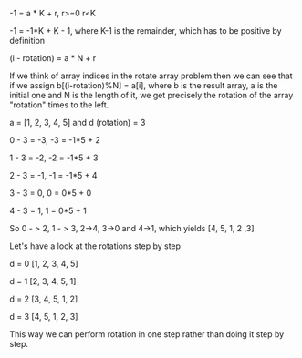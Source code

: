 -1 = a * K + r, r>=0 r<K

-1 = -1*K + K - 1, where K-1 is the remainder, which has to be positive by definition

(i - rotation) = a * N + r 

If we think of array indices in the rotate array problem then we can see that if we 
assign b[(i-rotation)%N] = a[i], where b is the result array, a is the initial one and N is the length of it, 
we get precisely the rotation of the array "rotation" times to the left. 

a = [1, 2, 3, 4, 5] and d (rotation) = 3

0 - 3 = -3,
-3 = -1*5 + 2
                         
1 - 3 = -2,
-2 = -1*5 + 3
                         
2 - 3 = -1,
-1 = -1*5 + 4
                         
3 - 3 = 0,
0 = 0*5 + 0

4 - 3 = 1,
1 = 0*5 + 1

So 0 - > 2, 1 - > 3, 2->4, 3->0 and 4->1, which yields [4, 5, 1, 2 ,3]

Let's have a look at the rotations step by step

d = 0 [1, 2, 3, 4, 5]
  
d = 1 [2, 3, 4, 5, 1]
  
d = 2 [3, 4, 5, 1, 2]
  
d = 3 [4, 5, 1, 2, 3]

This way we can perform rotation in one step rather than doing it step by step.
